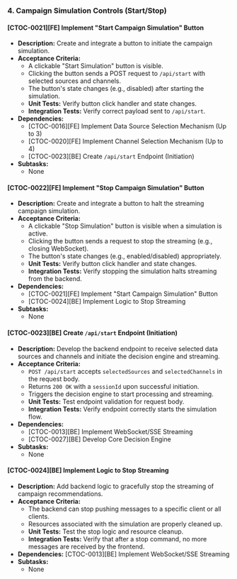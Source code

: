 ### 4. Campaign Simulation Controls (Start/Stop)

#### [CTOC-0021][FE] Implement "Start Campaign Simulation" Button
- **Description:** Create and integrate a button to initiate the campaign simulation.
- **Acceptance Criteria:**
    - A clickable "Start Simulation" button is visible.
    - Clicking the button sends a POST request to `/api/start` with selected sources and channels.
    - The button's state changes (e.g., disabled) after starting the simulation.
    - **Unit Tests:** Verify button click handler and state changes.
    - **Integration Tests:** Verify correct payload sent to `/api/start`.
- **Dependencies:**
    - [CTOC-0016][FE] Implement Data Source Selection Mechanism (Up to 3)
    - [CTOC-0020][FE] Implement Channel Selection Mechanism (Up to 4)
    - [CTOC-0023][BE] Create `/api/start` Endpoint (Initiation)
- **Subtasks:**
    - None

#### [CTOC-0022][FE] Implement "Stop Campaign Simulation" Button
- **Description:** Create and integrate a button to halt the streaming campaign simulation.
- **Acceptance Criteria:**
    - A clickable "Stop Simulation" button is visible when a simulation is active.
    - Clicking the button sends a request to stop the streaming (e.g., closing WebSocket).
    - The button's state changes (e.g., enabled/disabled) appropriately.
    - **Unit Tests:** Verify button click handler and state changes.
    - **Integration Tests:** Verify stopping the simulation halts streaming from the backend.
- **Dependencies:**
    - [CTOC-0021][FE] Implement "Start Campaign Simulation" Button
    - [CTOC-0024][BE] Implement Logic to Stop Streaming
- **Subtasks:**
    - None

#### [CTOC-0023][BE] Create `/api/start` Endpoint (Initiation)
- **Description:** Develop the backend endpoint to receive selected data sources and channels and initiate the decision engine and streaming.
- **Acceptance Criteria:**
    - `POST /api/start` accepts `selectedSources` and `selectedChannels` in the request body.
    - Returns `200 OK` with a `sessionId` upon successful initiation.
    - Triggers the decision engine to start processing and streaming.
    - **Unit Tests:** Test endpoint validation for request body.
    - **Integration Tests:** Verify endpoint correctly starts the simulation flow.
- **Dependencies:**
    - [CTOC-0013][BE] Implement WebSocket/SSE Streaming
    - [CTOC-0027][BE] Develop Core Decision Engine
- **Subtasks:**
    - None

#### [CTOC-0024][BE] Implement Logic to Stop Streaming
- **Description:** Add backend logic to gracefully stop the streaming of campaign recommendations.
- **Acceptance Criteria:**
    - The backend can stop pushing messages to a specific client or all clients.
    - Resources associated with the simulation are properly cleaned up.
    - **Unit Tests:** Test the stop logic and resource cleanup.
    - **Integration Tests:** Verify that after a stop command, no more messages are received by the frontend.
- **Dependencies:** [CTOC-0013][BE] Implement WebSocket/SSE Streaming
- **Subtasks:**
    - None

